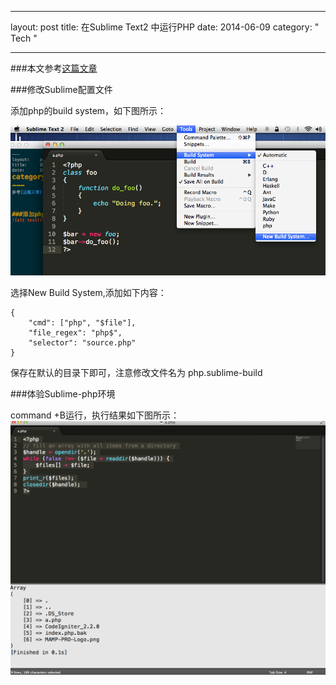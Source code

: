 ---
layout:    post
title:     在Sublime Text2 中运行PHP
date:      2014-06-09
category:  " Tech "

***

###本文参考[这篇文章](http://blog.segmentfault.com/tony/1190000000395951 "Title")



###修改Sublime配置文件

添加php的build system，如下图所示：

![alt text](./sublime-php.png "fish")


选择New Build System,添加如下内容：

	{
 	    "cmd": ["php", "$file"],
	    "file_regex": "php$",
	    "selector": "source.php"
	}


保存在默认的目录下即可，注意修改文件名为 php.sublime-build

###体验Sublime-php环境
	<?php
	// fill an array with all items from a directory
	$handle = opendir('.');
	while (false !== ($file = readdir($handle))) {
    $files[] = $file;
	}
	print_r($files);
	closedir($handle);
	?>

command +B运行，执行结果如下图所示：
![alt text](./sublime-php2.png "console")